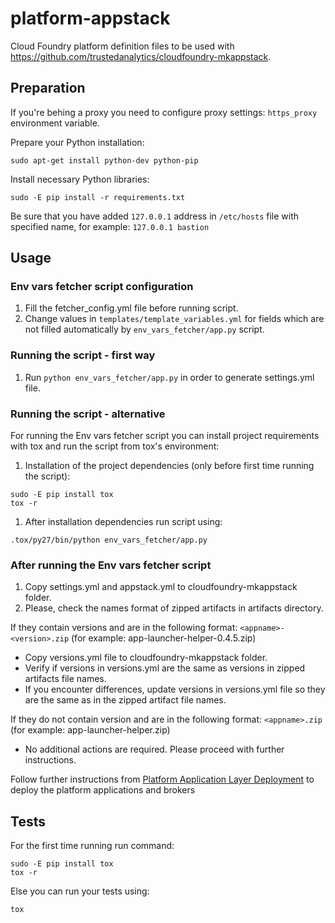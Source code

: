 platform-appstack
=================

Cloud Foundry platform definition files to be used with https://github.com/trustedanalytics/cloudfoundry-mkappstack.

## Preparation
If you're behing a proxy you need to configure proxy settings: `https_proxy` environment variable.

Prepare your Python installation:
```
sudo apt-get install python-dev python-pip
```

Install necessary Python libraries:
```
sudo -E pip install -r requirements.txt
```

Be sure that you have added ```127.0.0.1``` address in ```/etc/hosts``` file with specified name, for example:
```127.0.0.1 bastion```

## Usage
### Env vars fetcher script configuration
1. Fill the fetcher_config.yml file before running script.
1. Change values in ```templates/template_variables.yml``` for fields which are not filled automatically by ```env_vars_fetcher/app.py``` script.

### Running the script - first way
1. Run ```python env_vars_fetcher/app.py``` in order to generate settings.yml file.

### Running the script - alternative
For running the Env vars fetcher script you can install project requirements with tox and run the script from tox's environment:
1. Installation of the project dependencies (only before first time running the script):
```
sudo -E pip install tox
tox -r
```
1. After installation dependencies run script using:
```
.tox/py27/bin/python env_vars_fetcher/app.py
```

### After running the Env vars fetcher script
1. Copy settings.yml and appstack.yml to cloudfoundry-mkappstack folder.
1. Please, check the names format of zipped artifacts in artifacts directory.

If they contain versions and are in the following format:
`<appname>-<version>.zip`
(for example: app-launcher-helper-0.4.5.zip) 
* Copy versions.yml file to cloudfoundry-mkappstack folder.
* Verify if versions in versions.yml are the same as versions in zipped artifacts file names. 
* If you encounter differences, update versions in versions.yml file so they are the same as in the zipped artifact file names.

If they do not contain version and are in the following format:
`<appname>.zip` 
(for example: app-launcher-helper.zip) 
* No additional actions are required. Please proceed with further instructions.

Follow further instructions from [Platform Application Layer Deployment](https://github.com/trustedanalytics/platform-wiki/wiki/Platform-application-layer-deployment) to deploy the platform applications and brokers

## Tests

For the first time running run command:
```
sudo -E pip install tox
tox -r
```
Else you can run your tests using:
```
tox
```

